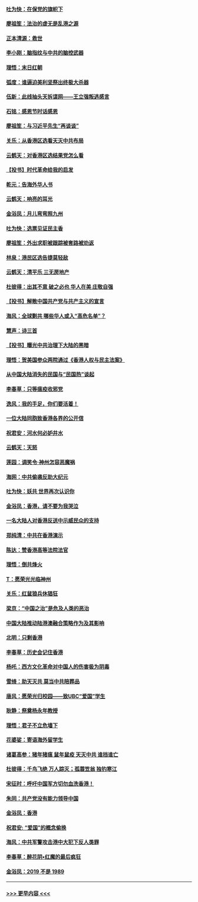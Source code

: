 #### [吐为快：在保党的旗帜下](../pages/nsc993/n11691188.md?t=11302201) 
#### [廖祖笙：法治的虚无是乱港之源](../pages/nsc993/n11690605.md?t=11302201) 
#### [正本清源：救世](../pages/nsc993/n11689134.md?t=11302201) 
#### [李小刚：脑指纹与中共的脑控武器](../pages/nsc993/n11688900.md?t=11302201) 
#### [理悟：末日红朝](../pages/nsc993/n11688829.md?t=11302201) 
#### [弧度：谁逼迫美利坚祭出终极大杀器](../pages/nsc993/n11688735.md?t=11302201) 
#### [伍新：此线抽头天拆谍网——王立强叛逃感言](../pages/nsc993/n11687981.md?t=11302201) 
#### [石铭：感恩节时话感恩](../pages/nsc993/n11687568.md?t=11302201) 
#### [廖祖笙：与习近平先生“再谈谈”](../pages/nsc993/n11687005.md?t=11302201) 
#### [关乐：从香港区选看天灭中共布局](../pages/nsc993/n11686647.md?t=11302201) 
#### [云鹤天：对香港区选结果党怎么看](../pages/nsc993/n11686216.md?t=11302201) 
#### [【投书】时代革命给我的启发](../pages/nsc993/n11684287.md?t=11302201) 
#### [乾元：告海外华人书](../pages/nsc993/n11684044.md?t=11302201) 
#### [云鹤天：响亮的耳光](../pages/nsc993/n11684254.md?t=11302201) 
#### [金浴凤：月儿弯弯照九州](../pages/nsc993/n11684231.md?t=11302201) 
#### [吐为快：选票见证民主香](../pages/nsc993/n11684206.md?t=11302201) 
#### [廖祖笙：外出求职被跟踪被套路被劝返](../pages/nsc993/n11683874.md?t=11302201) 
#### [林泉：港民区选告捷莫轻敌](../pages/nsc993/n11683930.md?t=11302201) 
#### [云鹤天：清平乐 三无房地产](../pages/nsc993/n11681521.md?t=11302201) 
#### [杜彼得：出其不意 破之必也 华人在美 庄敬自强](../pages/nsc993/n11679554.md?t=11302201) 
#### [【投书】解散中国共产党与共产主义的宣言](../pages/nsc993/n11679177.md?t=11302201) 
#### [海风：全球剿共 哪些华人或入“高危名单”？](../pages/nsc993/n11678617.md?t=11302201) 
#### [慧声：诗三首](../pages/nsc993/n11678848.md?t=11302201) 
#### [【投书】曝光中共治理下大陆的黑暗](../pages/nsc993/n11678674.md?t=11302201) 
#### [理悟：贺美国参众两院通过《香港人权与民主法案》](../pages/nsc993/n11678104.md?t=11302201) 
#### [从中国大陆消失的民国与“民国热”谈起](../pages/nsc993/n11678075.md?t=11302201) 
#### [李春草：只等瘟疫收邪党](../pages/nsc993/n11677308.md?t=11302201) 
#### [逸风：我的手足，你们要活着！](../pages/nsc993/n11676352.md?t=11302201) 
#### [一位大陆同胞致香港各界的公开信](../pages/nsc993/n11675761.md?t=11302201) 
#### [祝君安：河水何必妒井水](../pages/nsc993/n11675746.md?t=11302201) 
#### [云鹤天：天怒](../pages/nsc993/n11675718.md?t=11302201) 
#### [莲园：调笑令‧神州怎容恶魔祸](../pages/nsc993/n11675648.md?t=11302201) 
#### [海网：中共偷袭反助大纪元](../pages/nsc993/n11673515.md?t=11302201) 
#### [吐为快：妖共 世界再次认识你](../pages/nsc993/n11673506.md?t=11302201) 
#### [金浴凤：香港，请不要为我哭泣](../pages/nsc993/n11673248.md?t=11302201) 
#### [一名大陆人对香港反送中示威民众的支持](../pages/nsc993/n11672615.md?t=11302201) 
#### [郑纯清：中共在香港演示](../pages/nsc993/n11670539.md?t=11302201) 
#### [陈达：赞香港高等法院法官](../pages/nsc993/n11669542.md?t=11302201) 
#### [理悟：倒共烽火](../pages/nsc993/n11668844.md?t=11302201) 
#### [T：愿荣光光临神州](../pages/nsc993/n11668421.md?t=11302201) 
#### [关乐：红鼠狼兵休猖狂](../pages/nsc993/n11668378.md?t=11302201) 
#### [梁京：“中国之治”是危及人类的恶治](../pages/nsc993/n11668328.md?t=11302201) 
#### [中国大陆推动陆港澳融合策略作为及其影响](../pages/nsc993/n11668157.md?t=11302201) 
#### [北明：只剩香港](../pages/nsc993/n11668002.md?t=11302201) 
#### [李春草：历史会记住香港](../pages/nsc993/n11667927.md?t=11302201) 
#### [杨吒：西方文化革命对中国人的伤害极为阴毒](../pages/nsc993/n11664521.md?t=11302201) 
#### [雪绮：助天灭共 莫当中共陪葬品](../pages/nsc993/n11662650.md?t=11302201) 
#### [唐风：愿荣光归校园——致UBC“爱国”学生](../pages/nsc993/n11662194.md?t=11302201) 
#### [耿静：祭奠杨永年教授](../pages/nsc993/n11662514.md?t=11302201) 
#### [理悟：君子不立危墙下](../pages/nsc993/n11662172.md?t=11302201) 
#### [花婆娑：寄语海外留学生](../pages/nsc993/n11662121.md?t=11302201) 
#### [诸葛高参：猪年猪瘟 鼠年鼠疫 天灭中共 谁挡谁亡](../pages/nsc993/n11661980.md?t=11302201) 
#### [杜彼得：千鸟飞绝 万人踪灭；孤蓑笠翁 独钓寒江](../pages/nsc993/n11661170.md?t=11302201) 
#### [宋征时：呼吁中国军方切勿血洗香港！](../pages/nsc993/n11415318.md?t=11302201) 
#### [朱同：共产党没有能力领导中国](../pages/nsc993/n11660421.md?t=11302201) 
#### [金浴凤：香港](../pages/nsc993/n11660419.md?t=11302201) 
#### [祝君安: “爱国”的概念偷换](../pages/nsc993/n11659706.md?t=11302201) 
#### [海风：中共军警攻击港中大犯下反人类罪](../pages/nsc993/n11659632.md?t=11302201) 
#### [李春草：醉花阴•红魔的最后疯狂](../pages/nsc993/n11659287.md?t=11302201) 
#### [金浴凤：2019 不是 1989](../pages/nsc993/n11657663.md?t=11302201) 

----
#### [ >>> 更早内容 <<< ](../indexes/nsc993-earlier.md)
